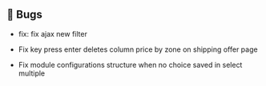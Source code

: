 ## 🐛 Bugs

- fix: fix ajax new filter

- Fix key press enter deletes column price by zone on shipping offer page

- Fix module configurations structure when no choice saved in select multiple